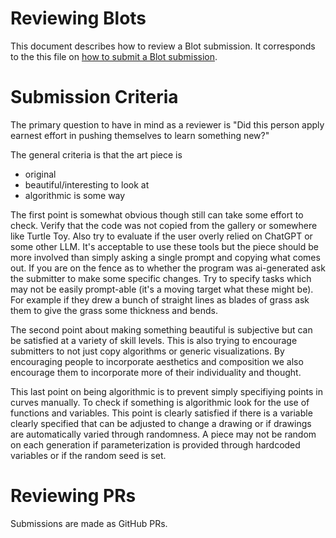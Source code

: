 # Reviewing Blots

This document describes how to review a Blot submission.
It corresponds to the this file on [how to submit a Blot submission](https://github.com/hackclub/blot/blob/main/docs/GET_A_BLOT.md).

# Submission Criteria

The primary question to have in mind as a reviewer is "Did this person apply earnest effort in pushing themselves to learn something new?"

The general criteria is that the art piece is 

- original
- beautiful/interesting to look at
- algorithmic is some way

The first point is somewhat obvious though still can take some effort to check. 
Verify that the code was not copied from the gallery or somewhere like Turtle Toy.
Also try to evaluate if the user overly relied on ChatGPT or some other LLM. 
It's acceptable to use these tools but the piece should be more involved than simply asking a single prompt and copying what comes out.
If you are on the fence as to whether the program was ai-generated ask the submitter to make some specific changes.
Try to specify tasks which may not be easily prompt-able (it's a moving target what these might be). 
For example if they drew a bunch of straight lines as blades of grass ask them to give the grass some thickness and bends. 

The second point about making something beautiful is subjective but can be satisfied at a variety of skill levels.
This is also trying to encourage submitters to not just copy algorithms or generic visualizations. 
By encouraging people to incorporate aesthetics and composition we also encourage them to incorporate more of their individuality and thought.

This last point on being algorithmic is to prevent simply specifiying points in curves manually.
To check if something is algorithmic look for the use of functions and variables.
This point is clearly satisfied if there is a variable clearly specified that can be adjusted to change a drawing or if drawings are automatically varied through randomness.
A piece may not be random on each generation if parameterization is provided through hardcoded variables or if the random seed is set.

# Reviewing PRs

Submissions are made as GitHub PRs.















